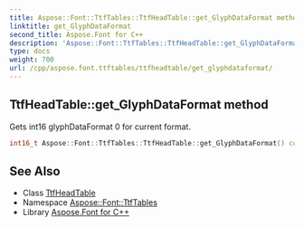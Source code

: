 ```yaml
---
title: Aspose::Font::TtfTables::TtfHeadTable::get_GlyphDataFormat method
linktitle: get_GlyphDataFormat
second_title: Aspose.Font for C++
description: 'Aspose::Font::TtfTables::TtfHeadTable::get_GlyphDataFormat method. Gets int16 glyphDataFormat 0 for current format in C++.'
type: docs
weight: 700
url: /cpp/aspose.font.ttftables/ttfheadtable/get_glyphdataformat/
---
```

## TtfHeadTable::get_GlyphDataFormat method


Gets int16 glyphDataFormat 0 for current format.

```cpp
int16_t Aspose::Font::TtfTables::TtfHeadTable::get_GlyphDataFormat() const
```

## See Also

* Class [TtfHeadTable](../)
* Namespace [Aspose::Font::TtfTables](../../)
* Library [Aspose.Font for C++](../../../)
